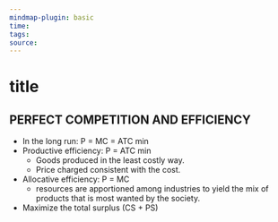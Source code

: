 ```yaml
---
mindmap-plugin: basic
time: 
tags: 
source:
---
```

# title
## PERFECT COMPETITION AND EFFICIENCY

- In the long run: P = MC = ATC min
- Productive efficiency: P = ATC min
	- Goods produced in the least costly way.
	- Price charged consistent with the cost.
- Allocative efficiency: P = MC
	- resources are apportioned among industries to yield the mix of products that is most wanted by the society.
- Maximize the total surplus (CS + PS)
<!--ID: 1708098043180-->
